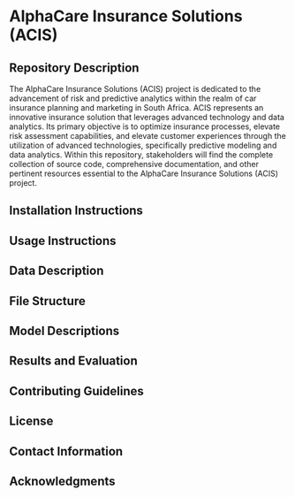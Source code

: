 # AlphaCare Insurance Solutions (ACIS)

## Repository Description
 The AlphaCare Insurance Solutions (ACIS) project is dedicated to the advancement of risk and predictive analytics within the realm of car insurance planning and marketing in South Africa. 
ACIS represents an innovative insurance solution that leverages advanced technology and data analytics. Its primary objective is to optimize insurance processes, elevate risk assessment capabilities, and elevate customer experiences through the utilization of advanced technologies, specifically predictive modeling and data analytics. Within this repository, stakeholders will find the complete collection of source code, comprehensive documentation, and other pertinent resources essential to the AlphaCare Insurance Solutions (ACIS) project.

## Installation Instructions

## Usage Instructions

## Data Description

## File Structure

## Model Descriptions

## Results and Evaluation

## Contributing Guidelines

## License

## Contact Information

## Acknowledgments
